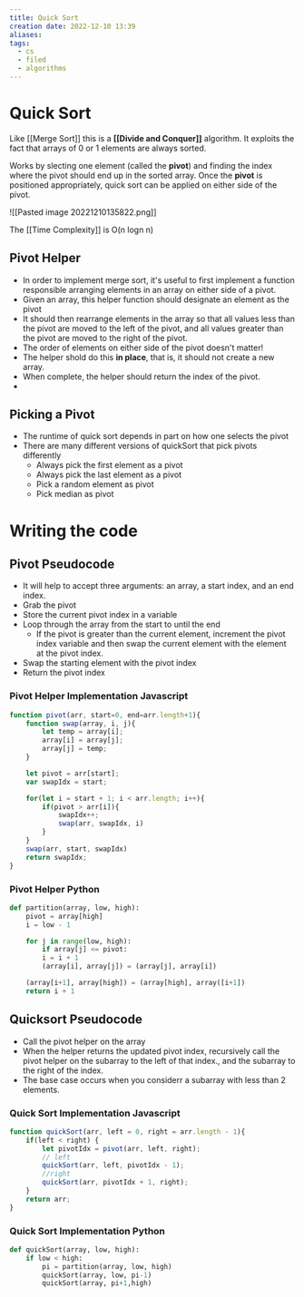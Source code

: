 ```yaml
---
title: Quick Sort
creation date: 2022-12-10 13:39
aliases: 
tags:
  - cs
  - filed
  - algorithms
---
```


# Quick Sort
Like [[Merge Sort]] this is a **[[Divide and Conquer]]** algorithm. It exploits the fact that arrays of 0 or 1 elements are always sorted.

Works by slecting one element (called the **pivot**) and finding the index where the pivot should end up in the sorted array. Once the **pivot** is positioned appropriately, quick sort can be applied on either side of the pivot.

![[Pasted image 20221210135822.png]]

The [[Time Complexity]] is O(n logn n)

## Pivot Helper
- In order to implement merge sort, it's useful to first implement a function responsible arranging elements in an array on either side of a pivot.
- Given an array, this helper function should designate an element as the pivot
- It should then rearrange elements in the array so that all values less than the pivot are moved to the left of the pivot, and all values greater than the pivot are moved to the right of the pivot.
- The order of elements on either side of the pivot doesn't matter!
- The helper shold do this **in place**, that is, it should not create a new array.
- When complete, the helper should return the index of the pivot.
-

## Picking a Pivot
- The runtime of quick sort depends in part on how one selects the pivot
- There are many different versions of quickSort that pick pivots differently
	- Always pick the first element as a pivot
	- Always pick the last element as a pivot
	- Pick a random element as pivot
	- Pick median as pivot

# Writing the code
## Pivot Pseudocode
- It will help to accept three arguments: an array, a start index, and an end index.
- Grab the pivot 
- Store the current pivot index in a variable
- Loop through the array from the start to until the end
	- If the pivot is greater than the current element, increment the pivot index variable and then swap the current element with the element at the pivot index.
- Swap the starting element with the pivot index
- Return the pivot index

### Pivot Helper Implementation Javascript
```js
function pivot(arr, start=0, end=arr.length+1){
	function swap(array, i, j){
		let temp = array[i];
		array[i] = array[j];
		array[j] = temp;
	}

	let pivot = arr[start];
	var swapIdx = start;

	for(let i = start + 1; i < arr.length; i++){
		if(pivot > arr[i]){
			swapIdx++;
			swap(arr, swapIdx, i)
		}	
	}
	swap(arr, start, swapIdx)
	return swapIdx;
}
```

### Pivot Helper Python
```Python
def partition(array, low, high):
	pivot = array[high]
	i = low - 1

	for j in range(low, high):
		if array[j] <= pivot:
		i = i + 1
		(array[i], array[j]) = (array[j], array[i])

	(array[i+1], array[high]) = (array[high], array([i+1])
	return i + 1
```

## Quicksort Pseudocode
- Call the pivot helper on the array
- When the helper returns the updated pivot index, recursively call the pivot helper on the subarray to the left of that index., and the subarray to the right of the index.
- The base case occurs when you considerr a subarray with less than 2 elements.

### Quick Sort Implementation Javascript
```js
function quickSort(arr, left = 0, right = arr.length - 1){
	if(left < right) {
		let pivotIdx = pivot(arr, left, right);
		// left
		quickSort(arr, left, pivotIdx - 1);
		//right
		quickSort(arr, pivotIdx + 1, right);
	}
	return arr;
}
```

### Quick Sort Implementation Python
```Python
def quickSort(array, low, high):
	if low < high:
		pi = partition(array, low, high)
		quickSort(array, low, pi-1)
		quickSort(array, pi+1,high)
```
